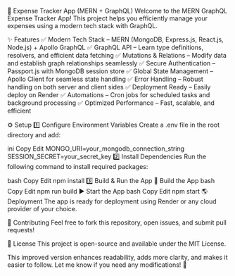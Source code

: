 🚀 Expense Tracker App (MERN + GraphQL)
Welcome to the MERN GraphQL Expense Tracker App! This project helps you efficiently manage your expenses using a modern tech stack with GraphQL.

✨ Features
✅ Modern Tech Stack – MERN (MongoDB, Express.js, React.js, Node.js) + Apollo GraphQL
✅ GraphQL API – Learn type definitions, resolvers, and efficient data fetching
✅ Mutations & Relations – Modify data and establish graph relationships seamlessly
✅ Secure Authentication – Passport.js with MongoDB session store
✅ Global State Management – Apollo Client for seamless state handling
✅ Error Handling – Robust handling on both server and client sides
✅ Deployment Ready – Easily deploy on Render
✅ Automations – Cron jobs for scheduled tasks and background processing
✅ Optimized Performance – Fast, scalable, and efficient

⚙️ Setup
1️⃣ Configure Environment Variables
Create a .env file in the root directory and add:

ini
Copy
Edit
MONGO_URI=your_mongodb_connection_string
SESSION_SECRET=your_secret_key
2️⃣ Install Dependencies
Run the following command to install required packages:

bash
Copy
Edit
npm install
3️⃣ Build & Run the App
🔨 Build the App
bash
Copy
Edit
npm run build
▶️ Start the App
bash
Copy
Edit
npm start
🌎 Deployment
The app is ready for deployment using Render or any cloud provider of your choice.

🤝 Contributing
Feel free to fork this repository, open issues, and submit pull requests!

📜 License
This project is open-source and available under the MIT License.

This improved version enhances readability, adds more clarity, and makes it easier to follow. Let me know if you need any modifications! 🚀

